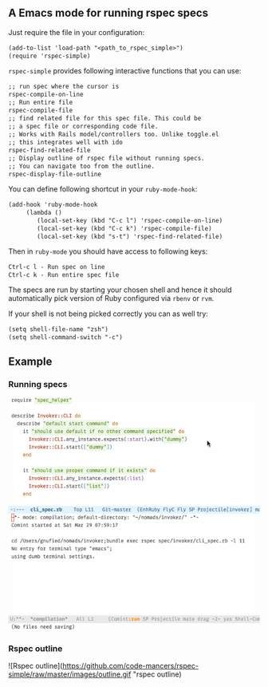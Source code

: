 ## A Emacs mode for running rspec specs

Just require the file in your configuration:

    (add-to-list 'load-path "<path_to_rspec_simple>")
    (require 'rspec-simple)
    
`rspec-simple` provides following interactive functions that you can use:

```
;; run spec where the cursor is
rspec-compile-on-line 
;; Run entire file
rspec-compile-file
;; find related file for this spec file. This could be 
;; a spec file or corresponding code file.
;; Works with Rails model/controllers too. Unlike toggle.el
;; this integrates well with ido
rspec-find-related-file
;; Display outline of rspec file without running specs.
;; You can navigate too from the outline.
rspec-display-file-outline
```

You can define following shortcut in your `ruby-mode-hook`:

    (add-hook 'ruby-mode-hook
         (lambda ()
            (local-set-key (kbd "C-c l") 'rspec-compile-on-line)
            (local-set-key (kbd "C-c k") 'rspec-compile-file)
            (local-set-key (kbd "s-t") 'rspec-find-related-file)


Then in `ruby-mode` you should have access to following keys:

    Ctrl-c l - Run spec on line
    Ctrl-c k - Run entire spec file


The specs are run by starting your chosen shell and hence it should automatically
pick version of Ruby configured via `rbenv` or `rvm`.

If your shell is not being picked correctly you can as well try:

    (setq shell-file-name "zsh")
    (setq shell-command-switch "-c")
    
## Example    

### Running specs

![Rspec simple](https://github.com/code-mancers/rspec-simple/raw/master/images/rspec-simple.gif "rspec simple")

### Rspec outline

![Rspec outline](https://github.com/code-mancers/rspec-simple/raw/master/images/outline.gif "rspec outline)
